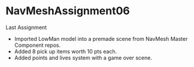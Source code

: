 # NavMeshAssignment06
 Last Assignment
- Imported LowMan model into a premade scene from NavMesh Master Component repos. 
- Added 8 pick up items worth 10 pts each.
- Added points and lives system with a game over scene. 
